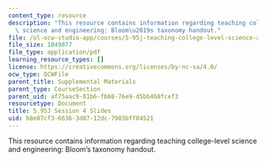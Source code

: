 ```yaml
---
content_type: resource
description: "This resource contains information regarding teaching college-level\
  \ science and engineering: Bloom\u2019s taxonomy handout."
file: /ol-ocw-studio-app/courses/5-95j-teaching-college-level-science-and-engineering-fall-2015/b8e07cf366363d8712dc7903bff84521_MIT5_95JF15_class4_slides.pdf
file_size: 1049877
file_type: application/pdf
learning_resource_types: []
license: https://creativecommons.org/licenses/by-nc-sa/4.0/
ocw_type: OCWFile
parent_title: Supplemental Materials
parent_type: CourseSection
parent_uid: af75aac9-81b6-fb68-76e9-d5bb4b8fcef3
resourcetype: Document
title: 5.95J Session 4 Slides
uid: b8e07cf3-6636-3d87-12dc-7903bff84521
---
```

This resource contains information regarding teaching college-level science and engineering: Bloom’s taxonomy handout.